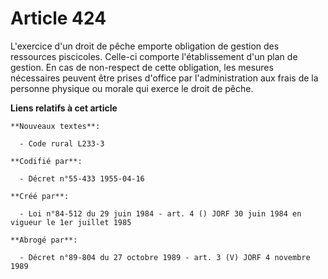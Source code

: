 # Article 424

L'exercice d'un droit de pêche emporte obligation de gestion des ressources piscicoles. Celle-ci comporte l'établissement
d'un plan de gestion. En cas de non-respect de cette obligation, les mesures nécessaires peuvent être prises d'office par
l'administration aux frais de la personne physique ou morale qui exerce le droit de pêche.

**Liens relatifs à cet article**

	**Nouveaux textes**:

	  - Code rural L233-3

	**Codifié par**:

	  - Décret n°55-433 1955-04-16

	**Créé par**:

	  - Loi n°84-512 du 29 juin 1984 - art. 4 () JORF 30 juin 1984 en vigueur le 1er juillet 1985

	**Abrogé par**:

	  - Décret n°89-804 du 27 octobre 1989 - art. 3 (V) JORF 4 novembre 1989

